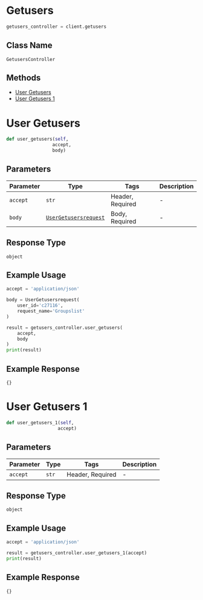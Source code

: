 # Getusers

```python
getusers_controller = client.getusers
```

## Class Name

`GetusersController`

## Methods

* [User Getusers](../../doc/controllers/getusers.md#user-getusers)
* [User Getusers 1](../../doc/controllers/getusers.md#user-getusers-1)


# User Getusers

```python
def user_getusers(self,
                 accept,
                 body)
```

## Parameters

| Parameter | Type | Tags | Description |
|  --- | --- | --- | --- |
| `accept` | `str` | Header, Required | - |
| `body` | [`UserGetusersrequest`](../../doc/models/user-getusersrequest.md) | Body, Required | - |

## Response Type

`object`

## Example Usage

```python
accept = 'application/json'

body = UserGetusersrequest(
    user_id='c27116',
    request_name='Groupslist'
)

result = getusers_controller.user_getusers(
    accept,
    body
)
print(result)
```

## Example Response

```
{}
```


# User Getusers 1

```python
def user_getusers_1(self,
                   accept)
```

## Parameters

| Parameter | Type | Tags | Description |
|  --- | --- | --- | --- |
| `accept` | `str` | Header, Required | - |

## Response Type

`object`

## Example Usage

```python
accept = 'application/json'

result = getusers_controller.user_getusers_1(accept)
print(result)
```

## Example Response

```
{}
```

